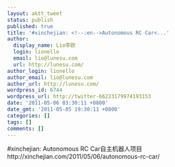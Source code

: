 ```yaml
---
layout: aktt_tweet
status: publish
published: true
title: '#xinchejian: <!--:en-->Autonomous RC Car<...'
author:
  display_name: Lio李欧
  login: lionello
  email: lio@lunesu.com
  url: http://lunesu.com/
author_login: lionello
author_email: lio@lunesu.com
author_url: http://lunesu.com/
wordpress_id: 6744
wordpress_url: http://twitter-66223179974193153
date: '2011-05-06 03:30:11 +0800'
date_gmt: '2011-05-05 19:30:11 +0800'
categories: []
tags: []
comments: []
---
```

<p>#xinchejian: <!--:en-->Autonomous RC Car<!--:--><!--:zh-->自主机器人项目<!--:--> http://xinchejian.com/2011/05/06/autonomous-rc-car/</p>
